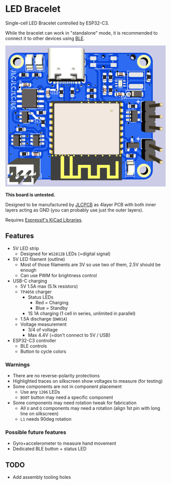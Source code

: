 # LED Bracelet

Single-cell LED Bracelet controlled by ESP32-C3.

While the bracelet can work in "standalone" mode, it is recommended to connect it to other devices using [BLE](https://en.wikipedia.org/wiki/Bluetooth_Low_Energy).

![PCB Preview](Preview.png)

**This board is untested.**

Designed to be manufactured by [JLCPCB](https://jlcpcb.com/) as 4layer PCB with both inner layers acting as GND (you can probably use just the outer layers).

Requires [Espressif's KiCad Libraries](https://github.com/espressif/kicad-libraries).

## Features

- 5V LED strip
  - Designed for `WS2812B` LEDs (=digital signal)
- 5V LED filament (outline)
  - Most of those filaments are 3V so use two of them, 2.5V should be enough
  - Can use PWM for brightness control
- USB-C charging
  - 5V 1.5A max (5.1k resistors)
  - `TP4056` charger
    - Status LEDs
      - Red = Charging
      - Blue = Standby
    - 1S 1A charging (1 cell in series, unlimited in parallel)
  - 1.5A discharge (`DW01A`)
  - Voltage measurement
    - 3/4 of voltage
    - Max 4.4V (=don't connect to 5V / USB)
- ESP32-C3 controller
  - BLE controls
  - Button to cycle colors

### Warnings

- There are no reverse-polarity protections
- Highlighted traces on silkscreen show voltages to measure (for testing)
- Some components are not in component placement
  - Use any `1206` LEDs
  - `BOOT` button may need a specific component
- Some components may need rotation tweak for fabrication
  - All `U` and `Q` components may need a rotation (align 1st pin with long line on silkscreen)
  - `L1` needs 90deg rotation

### Possible future features

- Gyro+accelerometer to measure hand movement
- Dedicated BLE button + status LED

## TODO

- Add assembly tooling holes
